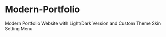 # Modern-Portfolio
Modern Portfolio Website with Light/Dark Version and Custom Theme Skin Setting Menu
